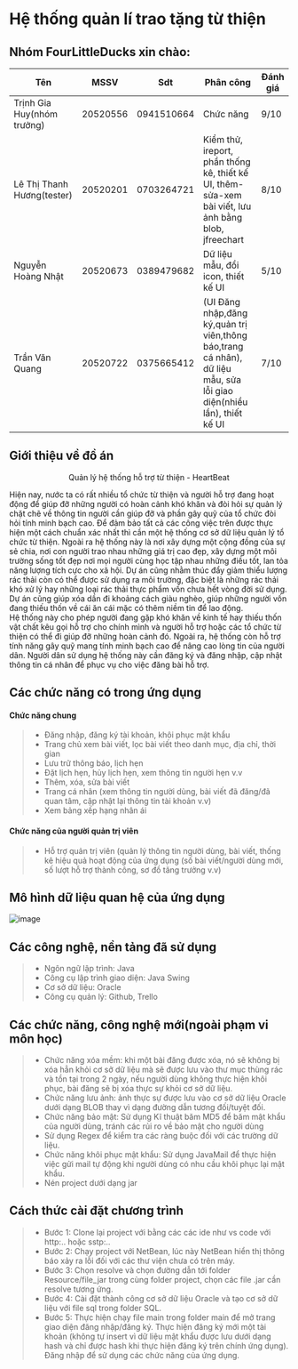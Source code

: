 # Hệ thống quản lí trao tặng từ thiện

## Nhóm FourLittleDucks xin chào: 
| Tên                        | MSSV     | Sdt        | Phân công | Đánh giá |
|----------------------------|----------|------------|-----------|----------|
| Trịnh Gia Huy(nhóm trưởng) | 20520556 | 0941510664 |Chức năng           | 9/10     |
| Lê Thị Thanh Hương(tester) | 20520201 | 0703264721 |Kiểm thử, ireport, phần thống kê, thiết kế UI, thêm-sửa-xem bài viết, lưu ảnh bằng blob, jfreechart      | 8/10     |
| Nguyễn Hoàng Nhật          | 20520673 | 0389479682 |Dữ liệu mẫu, đổi icon, thiết kế UI          | 5/10     |
| Trần Văn Quang             | 20520722 | 0375665412 |(UI Đăng nhập,đăng ký,quản trị viên,thông báo,trang cá nhân), dữ liệu mẫu, sửa lỗi giao diện(nhiều lần), thiết kế UI       | 7/10     |


## Giới thiệu về đồ án
<p align="center">
    Quản lý hệ thống hỗ trợ từ thiện - HeartBeat
</p>
Hiện nay, nước ta có rất nhiều tổ chức từ thiện và người hỗ trợ đang hoạt động để giúp đỡ những người có hoàn cảnh khó khăn và đòi hỏi sự quản lý chặt chẽ về thông tin người cần giúp đỡ và phần gây quỹ của tổ chức đòi hỏi tính minh bạch cao. Để đảm bảo tất cả các công việc trên được thực hiện một cách chuẩn xác nhất thì cần một hệ thống cơ sở dữ liệu quản lý tổ chức từ thiện. Ngoài ra hệ thống này là nơi xây dựng một cộng đồng của sự sẻ chia, nơi con người trao nhau những giá trị cao đẹp, xây dựng một môi trường sống tốt đẹp nơi mọi người cùng học tập nhau những điều tốt, lan tỏa năng lượng tích cực cho xã hội. Dự án cũng nhằm thúc đẩy giảm thiểu lượng rác thải còn có thể được sử dụng ra môi trường, đặc biệt là những rác thải khó xử lý hay những loại rác thải thực phẩm vốn chưa hết vòng đời sử dụng. Dự án cũng giúp xóa dần đi khoảng cách giàu nghèo, giúp những người vốn đang thiếu thốn về cái ăn cái mặc có thêm niềm tin để lao động. </br> 
Hệ thống này cho phép người đang gặp khó khăn về kinh tế hay thiếu thốn vật chất kêu gọi hỗ trợ cho chính mình và người hỗ trợ hoặc các tổ chức từ thiện có thể đi giúp đỡ những hoàn cảnh đó. Ngoài ra, hệ thống còn hỗ trợ tính năng gây quỹ mang tính minh bạch cao để nâng cao lòng tin của người dân. Người dân sử dụng hệ thống này cần đăng ký và đăng nhập, cập nhật thông tin cá nhân để phục vụ cho việc đăng bài hỗ trợ. 
</br>

## Các chức năng có trong ứng dụng
#### Chức năng chung
> * Đăng nhập, đăng ký tài khoản, khôi phục mật khẩu
> * Trang chủ xem bài viết, lọc bài viết theo danh mục, địa chỉ, thời gian
> * Lưu trữ thông báo, lịch hẹn
> * Đặt lịch hẹn, hủy lịch hẹn, xem thông tin người hẹn v.v
> * Thêm, xóa, sửa bài viết
> * Trang cá nhân (xem thông tin người dùng, bài viết đã đăng/đã quan tâm, cập nhật lại thông tin tài khoản v.v)
> * Xem bảng xếp hạng nhân ái
#### Chức năng của người quản trị viên
> *  Hỗ trợ quản trị viên (quản lý thông tin người dùng, bài viết, thống kê hiệu quả hoạt động của ứng dụng (số bài viết/người dùng mới, số lượt hỗ trợ thành công, sơ đồ tăng trưởng v.v)

## Mô hình dữ liệu quan hệ của ứng dụng
![image](https://user-images.githubusercontent.com/87313146/174045456-a4f984fd-5391-498d-b639-f92efeab214d.png)

## Các công nghệ, nền tảng đã sử dụng
> * Ngôn ngữ lập trình: Java
> * Công cụ lập trình giao diện: Java Swing
> * Cơ sở dữ liệu: Oracle
> * Công cụ quản lý: Github, Trello

## Các chức năng, công nghệ mới(ngoài phạm vi môn học)
> * Chức năng xóa mềm: khi một bài đăng được xóa, nó sẽ không bị xóa hẳn khỏi cơ sở dữ liệu mà sẽ được lưu vào thư mục thùng rác và tồn tại trong 2 ngày, nếu người dùng không thực hiện khôi phục, bài đăng sẽ bị xóa thực sự khỏi cơ sở dữ liệu.
> * Chức năng lưu ảnh: ảnh thực sự được lưu vào cơ sở dữ liệu Oracle dưới dạng BLOB thay vì dạng đường dẫn tương đối/tuyệt đối.
> * Chức năng bảo mật: Sử dụng Kĩ thuật băm MD5 để băm mật khẩu của người dùng, tránh các rủi ro về bảo mật cho người dùng
> * Sử dụng Regex để kiểm tra các ràng buộc đối với các trường dữ liệu.
> * Chức năng khôi phục mật khẩu: Sử dụng JavaMail để thực hiện việc gửi mail tự động khi người dùng có nhu cầu khôi phục lại mật khẩu.
> * Nén project dưới dạng jar
> 
## Cách thức cài đặt chương trình
> * Bước 1: Clone lại project với bằng các các ide như vs code với http:.. hoặc sstp:..
> * Bước 2: Chạy project với NetBean, lúc này NetBean hiển thị thông báo xảy ra lỗi đối với các thư viện chưa có trên máy.
> * Bước 3: Chọn resolve và chọn đường dẫn tới folder Resource/file_jar trong cùng folder project, chọn các file .jar cần resolve tương ứng.
> * Bước 4: Cài đặt thành công cơ sở dữ liệu Oracle và tạo cơ sở dữ liệu với file sql trong folder SQL.
> * Bước 5: Thực hiện chạy file main trong folder main để mở trang giao diện đăng nhập/đăng ký. Thực hiện đăng ký mới một tài khoản (không tự insert vì dữ liệu mật khẩu được lưu dưới dạng hash và chỉ được hash khi thực hiện đăng ký trên chính ứng dụng). Đăng nhập để sử dụng các chức năng của ứng dụng.


